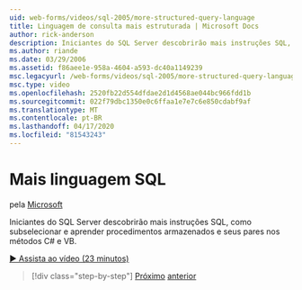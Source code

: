 ```yaml
---
uid: web-forms/videos/sql-2005/more-structured-query-language
title: Linguagem de consulta mais estruturada | Microsoft Docs
author: rick-anderson
description: Iniciantes do SQL Server descobrirão mais instruções SQL, como subselecionar e aprender procedimentos armazenados e seus pares nos métodos C# e VB.
ms.author: riande
ms.date: 03/29/2006
ms.assetid: f86aee1e-958a-4604-a593-dc40a1149239
msc.legacyurl: /web-forms/videos/sql-2005/more-structured-query-language
msc.type: video
ms.openlocfilehash: 2520fb22d554dfdae2d1d4568ae044bc966fdd1b
ms.sourcegitcommit: 022f79dbc1350e0c6ffaa1e7e7c6e850cdabf9af
ms.translationtype: MT
ms.contentlocale: pt-BR
ms.lasthandoff: 04/17/2020
ms.locfileid: "81543243"
---
```

# <a name="more-structured-query-language"></a>Mais linguagem SQL

pela [Microsoft](https://github.com/microsoft)

Iniciantes do SQL Server descobrirão mais instruções SQL, como subselecionar e aprender procedimentos armazenados e seus pares nos métodos C# e VB.

[&#9654; Assista ao vídeo (23 minutos)](https://channel9.msdn.com/Blogs/ASP-NET-Site-Videos/more-structured-query-language)

> [!div class="step-by-step"]
> [Próximo](manipulating-database-data.md)
> [anterior](understanding-security-and-network-connectivity.md)
